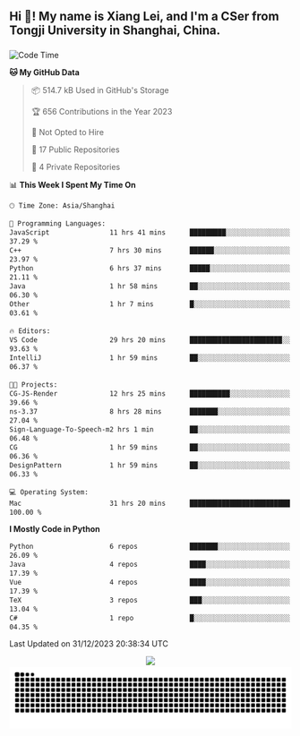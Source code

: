 <h2 align="left">Hi 👋! My name is Xiang Lei, and I'm a CSer from Tongji University in Shanghai, China.</h2>

###

<!--START_SECTION:waka-->
![Code Time](http://img.shields.io/badge/Code%20Time-409%20hrs%2021%20mins-blue)

**🐱 My GitHub Data** 

> 📦 514.7 kB Used in GitHub's Storage 
 > 
> 🏆 656 Contributions in the Year 2023
 > 
> 🚫 Not Opted to Hire
 > 
> 📜 17 Public Repositories 
 > 
> 🔑 4 Private Repositories 
 > 
📊 **This Week I Spent My Time On** 

```text
🕑︎ Time Zone: Asia/Shanghai

💬 Programming Languages: 
JavaScript               11 hrs 41 mins      █████████░░░░░░░░░░░░░░░░   37.29 % 
C++                      7 hrs 30 mins       ██████░░░░░░░░░░░░░░░░░░░   23.97 % 
Python                   6 hrs 37 mins       █████░░░░░░░░░░░░░░░░░░░░   21.11 % 
Java                     1 hr 58 mins        ██░░░░░░░░░░░░░░░░░░░░░░░   06.30 % 
Other                    1 hr 7 mins         █░░░░░░░░░░░░░░░░░░░░░░░░   03.61 % 

🔥 Editors: 
VS Code                  29 hrs 20 mins      ███████████████████████░░   93.63 % 
IntelliJ                 1 hr 59 mins        ██░░░░░░░░░░░░░░░░░░░░░░░   06.37 % 

🐱‍💻 Projects: 
CG-JS-Render             12 hrs 25 mins      ██████████░░░░░░░░░░░░░░░   39.66 % 
ns-3.37                  8 hrs 28 mins       ███████░░░░░░░░░░░░░░░░░░   27.04 % 
Sign-Language-To-Speech-m2 hrs 1 min         ██░░░░░░░░░░░░░░░░░░░░░░░   06.48 % 
CG                       1 hr 59 mins        ██░░░░░░░░░░░░░░░░░░░░░░░   06.36 % 
DesignPattern            1 hr 59 mins        ██░░░░░░░░░░░░░░░░░░░░░░░   06.33 % 

💻 Operating System: 
Mac                      31 hrs 20 mins      █████████████████████████   100.00 % 
```

**I Mostly Code in Python** 

```text
Python                   6 repos             ███████░░░░░░░░░░░░░░░░░░   26.09 % 
Java                     4 repos             ████░░░░░░░░░░░░░░░░░░░░░   17.39 % 
Vue                      4 repos             ████░░░░░░░░░░░░░░░░░░░░░   17.39 % 
TeX                      3 repos             ███░░░░░░░░░░░░░░░░░░░░░░   13.04 % 
C#                       1 repo              █░░░░░░░░░░░░░░░░░░░░░░░░   04.35 % 
```




 Last Updated on 31/12/2023 20:38:34 UTC
<!--END_SECTION:waka-->

<div align="center">
  <img src="https://github-readme-stats.vercel.app/api?username=Lei00764&show_icons=true&theme=radical" />
 </div>

 <div align="center">

<picture>
  <source media="(prefers-color-scheme: dark)" srcset="https://raw.githubusercontent.com/Lei00764/Lei00764/output/github-contribution-grid-snake-dark.svg">
  <source media="(prefers-color-scheme: light)" srcset="https://raw.githubusercontent.com/Lei00764/Lei00764/output/github-contribution-grid-snake.svg">
  <img alt="github contribution grid snake animation" src="https://raw.githubusercontent.com/Lei00764/Lei00764/output/github-contribution-grid-snake.svg">
</picture>

</div>




